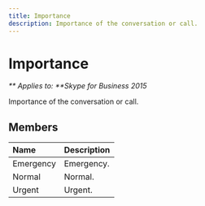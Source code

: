 ```yaml
---
title: Importance
description: Importance of the conversation or call.
---
```

# Importance


_** Applies to: **Skype for Business 2015_

Importance of the conversation or call.
            
## Members



|**Name**|**Description**|
|:-----|:-----|
|Emergency|Emergency.|
|Normal|Normal.|
|Urgent|Urgent.|
